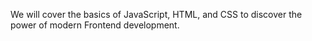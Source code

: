 We will cover the basics of JavaScript, HTML, and CSS to discover the power of modern Frontend development.
